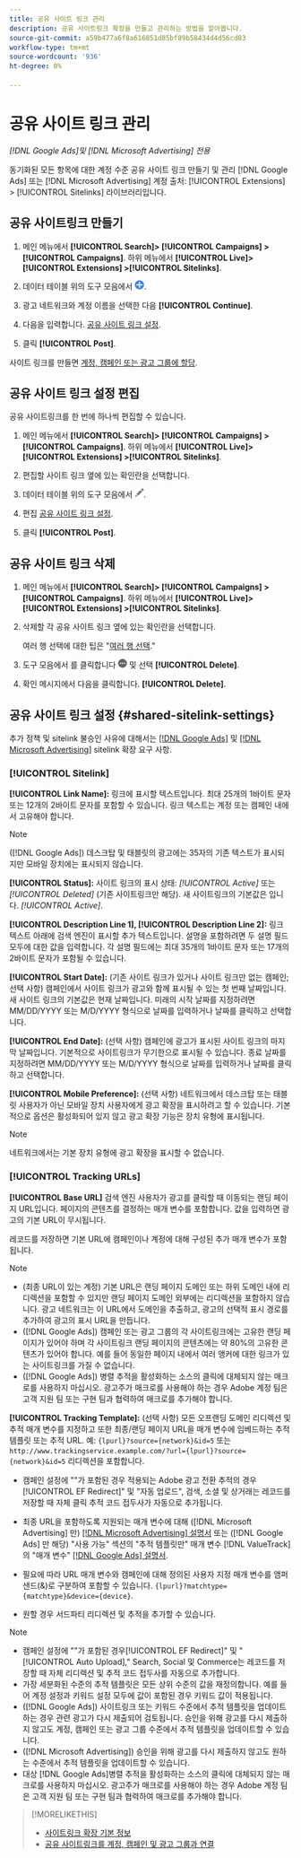 ```yaml
---
title: 공유 사이트 링크 관리
description: 공유 사이트링크 확장을 만들고 관리하는 방법을 알아봅니다.
source-git-commit: a59b477a6f8a616851d85bf89b58434d4d56cd83
workflow-type: tm+mt
source-wordcount: '936'
ht-degree: 0%

---
```


# 공유 사이트 링크 관리

*[!DNL Google Ads]및 [!DNL Microsoft Advertising] 전용*

동기화된 모든 항목에 대한 계정 수준 공유 사이트 링크 만들기 및 관리 [!DNL Google Ads] 또는 [!DNL Microsoft Advertising] 계정 출처: [!UICONTROL Extensions] > [!UICONTROL Sitelinks] 라이브러리입니다.

## 공유 사이트링크 만들기

1. 메인 메뉴에서 **[!UICONTROL Search]> [!UICONTROL Campaigns] >[!UICONTROL Campaigns]**. 하위 메뉴에서 **[!UICONTROL Live]> [!UICONTROL Extensions] >[!UICONTROL Sitelinks]**.

1. 데이터 테이블 위의 도구 모음에서 ![만들기](/help/search-social-commerce/assets/add.png "만들기").

1. 광고 네트워크와 계정 이름을 선택한 다음 **[!UICONTROL Continue]**.

1. 다음을 입력합니다. [공유 사이트 링크 설정](#shared-sitelink-settings).

1. 클릭 **[!UICONTROL Post]**.

사이트 링크를 만들면 [계정, 캠페인 또는 광고 그룹에 할당](sitelink-extension-associate.md).

## 공유 사이트 링크 설정 편집

공유 사이트링크를 한 번에 하나씩 편집할 수 있습니다.

1. 메인 메뉴에서 **[!UICONTROL Search]> [!UICONTROL Campaigns] >[!UICONTROL Campaigns]**. 하위 메뉴에서 **[!UICONTROL Live]> [!UICONTROL Extensions] >[!UICONTROL Sitelinks]**.

1. 편집할 사이트 링크 옆에 있는 확인란을 선택합니다.

1. 데이터 테이블 위의 도구 모음에서 ![편집](/help/search-social-commerce/assets/edit.png "편집").

1. 편집 [공유 사이트 링크 설정](#shared-sitelink-settings).

1. 클릭 **[!UICONTROL Post]**.

## 공유 사이트 링크 삭제

1. 메인 메뉴에서 **[!UICONTROL Search]> [!UICONTROL Campaigns] >[!UICONTROL Campaigns]**. 하위 메뉴에서 **[!UICONTROL Live]> [!UICONTROL Extensions] >[!UICONTROL Sitelinks]**.

1. 삭제할 각 공유 사이트 링크 옆에 있는 확인란을 선택합니다.

   여러 행 선택에 대한 팁은 &quot;[여러 행 선택](/help/search-social-commerce/common-tasks/navigation-editing-selection/multiple-rows-select.md).&quot;

1. 도구 모음에서 를 클릭합니다 ![자세히](/help/search-social-commerce/assets/more.png "자세히") 및 선택 **[!UICONTROL Delete]**.

1. 확인 메시지에서 다음을 클릭합니다. **[!UICONTROL Delete]**.

## 공유 사이트 링크 설정 {#shared-sitelink-settings}

추가 정책 및 sitelink 불승인 사유에 대해서는 [[!DNL Google Ads]](https://support.google.com/adspolicy/answer/1054210) 및 [[!DNL Microsoft Advertising]](https://about.ads.microsoft.com/en-us/resources/policies/ad-extensions-policies) sitelink 확장 요구 사항.

### [!UICONTROL Sitelink]

**[!UICONTROL Link Name]:** 링크에 표시할 텍스트입니다. 최대 25개의 1바이트 문자 또는 12개의 2바이트 문자를 포함할 수 있습니다. 링크 텍스트는 계정 또는 캠페인 내에서 고유해야 합니다.

>[!NOTE]
>
>([!DNL Google Ads]) 데스크탑 및 태블릿의 광고에는 35자의 기존 텍스트가 표시되지만 모바일 장치에는 표시되지 않습니다.

**[!UICONTROL Status]:** 사이트 링크의 표시 상태:  *[!UICONTROL Active]* 또는 *[!UICONTROL Deleted]* (기존 사이트링크만 해당). 새 사이트링크의 기본값은 입니다. *[!UICONTROL Active]*.

**[!UICONTROL Description Line 1], [!UICONTROL Description Line 2]:** 링크 텍스트 아래에 검색 엔진이 표시할 추가 텍스트입니다. 설명을 포함하려면 두 설명 필드 모두에 대한 값을 입력합니다. 각 설명 필드에는 최대 35개의 1바이트 문자 또는 17개의 2바이트 문자가 포함될 수 있습니다.

**[!UICONTROL Start Date]:** (기존 사이트 링크가 있거나 사이트 링크만 없는 캠페인; 선택 사항) 캠페인에서 사이트 링크가 광고와 함께 표시될 수 있는 첫 번째 날짜입니다. 새 사이트 링크의 기본값은 현재 날짜입니다. 미래의 시작 날짜를 지정하려면 MM/DD/YYYY 또는 M/D/YYYY 형식으로 날짜를 입력하거나 날짜를 클릭하고 선택합니다.

**[!UICONTROL End Date]:** (선택 사항) 캠페인에 광고가 표시된 사이트 링크의 마지막 날짜입니다. 기본적으로 사이트링크가 무기한으로 표시될 수 있습니다. 종료 날짜를 지정하려면 MM/DD/YYYY 또는 M/D/YYYY 형식으로 날짜를 입력하거나 날짜를 클릭하고 선택합니다.

**[!UICONTROL Mobile Preference]:** (선택 사항) 네트워크에서 데스크탑 또는 태블릿 사용자가 아닌 모바일 장치 사용자에게 광고 확장을 표시하려고 할 수 있습니다. 기본적으로 옵션은 활성화되어 있지 않고 광고 확장 기능은 장치 유형에 표시됩니다.

>[!NOTE]
>
>네트워크에서는 기본 장치 유형에 광고 확장을 표시할 수 없습니다.

### [!UICONTROL Tracking URLs]

**[!UICONTROL Base URL]** 검색 엔진 사용자가 광고를 클릭할 때 이동되는 랜딩 페이지 URL입니다. 페이지의 콘텐츠를 결정하는 매개 변수를 포함합니다. 값을 입력하면 광고의 기본 URL이 무시됩니다.

레코드를 저장하면 기본 URL에 캠페인이나 계정에 대해 구성된 추가 매개 변수가 포함됩니다.

>[!NOTE]
>
>* (최종 URL이 있는 계정) 기본 URL은 랜딩 페이지 도메인 또는 하위 도메인 내에 리디렉션을 포함할 수 있지만 랜딩 페이지 도메인 외부에는 리디렉션을 포함하지 않습니다. 광고 네트워크는 이 URL에서 도메인을 추출하고, 광고의 선택적 표시 경로를 추가하여 광고의 표시 URL을 만듭니다.
>* ([!DNL Google Ads]) 캠페인 또는 광고 그룹의 각 사이트링크에는 고유한 랜딩 페이지가 있어야 하며 각 사이트링크 랜딩 페이지의 콘텐츠에는 약 80%의 고유한 콘텐츠가 있어야 합니다. 예를 들어 동일한 페이지 내에서 여러 앵커에 대한 링크가 있는 사이트링크를 가질 수 없습니다.
>* ([!DNL Google Ads]) 병렬 추적을 활성화하는 소스의 클릭에 대체되지 않는 매크로를 사용하지 마십시오. 광고주가 매크로를 사용해야 하는 경우 Adobe 계정 팀은 고객 지원 팀 또는 구현 팀과 협력하여 매크로를 추가해야 합니다.

**[!UICONTROL Tracking Template]:** (선택 사항) 모든 오프랜딩 도메인 리디렉션 및 추적 매개 변수를 지정하고 또한 최종/랜딩 페이지 URL을 매개 변수에 임베드하는 추적 템플릿 또는 추적 URL. 예: `{lpurl}?source={network}&id=5` 또는 `http://www.trackingservice.example.com/?url={lpurl}?source={network}&id=5` 리디렉션을 포함합니다.

* 캠페인 설정에 &quot;&quot;가 포함된 경우 적용되는 Adobe 광고 전환 추적의 경우[!UICONTROL EF Redirect]&quot; 및 &quot;자동 업로드&quot;, 검색, 소셜 및 상거래는 레코드를 저장할 때 자체 클릭 추적 코드 접두사가 자동으로 추가됩니다.

* 최종 URL을 포함하도록 지원되는 매개 변수에 대해 ([!DNL Microsoft Advertising] 만) [[!DNL Microsoft Advertising] 설명서](https://help.ads.microsoft.com/#apex/3/en/56799) 또는 ([!DNL Google Ads] 만 해당) &quot;사용 가능&quot; 섹션의 &quot;추적 템플릿만&quot; 매개 변수 [!DNL ValueTrack] 의 &quot;매개 변수&quot; [[!DNL Google Ads] 설명서](https://support.google.com/google-ads/answer/6305348).

* 필요에 따라 URL 매개 변수와 캠페인에 대해 정의된 사용자 지정 매개 변수를 앰퍼샌드(&amp;)로 구분하여 포함할 수 있습니다. `{lpurl}?matchtype={matchtype}&device={device}`.

* 원할 경우 서드파티 리디렉션 및 추적을 추가할 수 있습니다.

>[!NOTE]
>
>* 캠페인 설정에 &quot;&quot;가 포함된 경우[!UICONTROL EF Redirect]&quot; 및 &quot;[!UICONTROL Auto Upload],&quot; Search, Social 및 Commerce는 레코드를 저장할 때 자체 리디렉션 및 추적 코드 접두사를 자동으로 추가합니다.
>* 가장 세분화된 수준의 추적 템플릿은 모든 상위 수준의 값을 재정의합니다. 예를 들어 계정 설정과 키워드 설정 모두에 값이 포함된 경우 키워드 값이 적용됩니다.
>* ([!DNL Google Ads]) 사이트링크 또는 키워드 수준에서 추적 템플릿을 업데이트하는 경우 관련 광고가 다시 제출되어 검토됩니다. 승인을 위해 광고를 다시 제출하지 않고도 계정, 캠페인 또는 광고 그룹 수준에서 추적 템플릿을 업데이트할 수 있습니다.
>* ([!DNL Microsoft Advertising]) 승인을 위해 광고를 다시 제출하지 않고도 원하는 수준에서 추적 템플릿을 업데이트할 수 있습니다.
>* 대상 [!DNL Google Ads]병렬 추적을 활성화하는 소스의 클릭에 대체되지 않는 매크로를 사용하지 마십시오. 광고주가 매크로를 사용해야 하는 경우 Adobe 계정 팀은 고객 지원 팀 또는 구현 팀과 협력하여 매크로를 추가해야 합니다.

>[!MORELIKETHIS]
>
>* [사이트링크 확장 기본 정보](sitelink-extension-about.md)
>* [공유 사이트링크를 계정, 캠페인 및 광고 그룹과 연결](sitelink-extension-associate.md)
